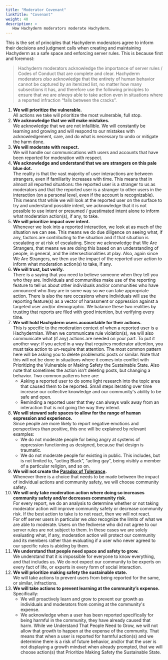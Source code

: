 ```yaml
---
title: "Moderator Covenant"
linkTitle: "Covenant"
weight: 40
description: >
   How Hachyderm moderators moderate Hachyderm.
---
```


This is the set of principles that Hachyderm moderators agree to
inform their decisions and judgment calls when
creating and maintaining Hachyderm as a safe space and enforcing
server rules. This is because first and foremost:

> Hachyderm moderators acknowledge the importance of server rules /
> Codes of Conduct that are complete and clear. Hachyderm moderators
> _also_ acknowledge that the entirety of human behavior cannot be
> captured by an itemized list, no matter how many subsections it has, and
> therefore use the following principles to ensure that we are
> _always_ able to take action even in situations where a reported
> infraction “falls between the cracks”.

1. **We will prioritize the vulnerable.**<br />All actions we take will prioritize the most vulnerable, full stop.
1. **We acknowledge that we will make mistakes.**<br />
We acknowledge that we are not infallible. We will constantly be
learning and growing and will respond to our mistakes with
acknowledgement, care, and do what is necessary to undo or
mitigate the harm done.
1. **We will moderate with respect.**<br />
We will handle our communications with users and accounts that
have been reported for moderation with respect.
1. **We acknowledge and understand that we are strangers on this pale blue dot.**<br />
The reality is that the vast majority of user interactions are
between strangers, even if familiarity increases with time. This
means that in almost all reported situations: the reported user is
a stranger to us as moderators and that the reported user is a
stranger to other users in the interaction (on a personal level,
even if the account is recognizable). This means that while we
will look at the reported user on the surface to try and
understand possible intent, we acknowledge that it is not possible
to use intent or presumed / guestimated intent alone to inform
what moderation action(s), if any, to take.
1. **We will prioritize impact over intent.**<br />
Whenever we look into a reported interaction, we look at as much
of the situation we can see. This means we do due diligence on
seeing what, if any, factors are contributing to the situation and
if that situation is escalating or at risk of escalating. Since we
acknowledge that We Are Strangers, that means we are doing this
based on an understanding of people, in general, and the
intersectionalities at play. Also, again since We Are Strangers,
we then use the impact of the reported user action to inform what
moderation action(s) to take, if any.
1. **We will trust, but verify.**<br />
There is a saying that you need to believe someone when they tell
you who they are. Individuals and communities make use of the reporting
feature to tell us about other individuals and/or communities who have
announced who _they_ are in some way so we can take
appropriate action. There is also the rare occasions where
individuals will use the reporting feature(s) as a vector of
harassment or oppression against a targeted user and/or demographic.
We balance these two realities by trusting that reports are
filed with good intention, but verifying every time.
1. **We will hold Hachyderm users accountable for their actions.**<br />
This is specific to the moderation context of when a reported user
is a Hachydermian. When we communicate rule violation(s), we will
also communicate what (if any) actions are needed on your part. To
put it another way: if you acted in a way that requires moderator
attention, you must take action to un-require that attention. The
most common pattern here will be asking you to delete problematic
posts or similar. Note that this will not be done in situations
where it comes into conflict with Prioritizing the Vulnerable or
Making Safety the Sustainable State. Also note that sometimes the
action isn’t deleting posts, but changing a behavior. Two common
patterns here are:
    * Asking a reported user to do some light research into the
      topic area that caused them to be reported. Small steps
      iterating over time increase our collective knowledge and
      our community's ability to be safe and open.
    * Reminding a reported user that they can always walk away
      from an interaction that is not going the way they intend.
1. **We will steward safe spaces to allow for the range of human expression and experience.**<br />
Since people are more likely to report negative emotions and
perspectives than positive, this one will be explained by relevant
examples:
    - We do not moderate people for being angry at systems of oppression
functioning as designed, because that design is traumatic.
    - We do not moderate people for existing in public. This includes,
but is not limited to, “acting Black”, “acting gay”, being visibly
a member of a particular religion, and so on.
1. **We will not create the [Paradox of Tolerance](https://en.wikipedia.org/wiki/Paradox_of_tolerance).**<br />
Whenever there is a choice that needs to be made between the impact of individual actions 
and community safety, we will choose community safety.
1. **We will only take moderation action where doing so increases
community safety and/or decreases community risk.**<br />
For every report, we do an analysis to determine whether or not taking
moderator action will improve community safety or decrease
community risk. If the best action to take is to not react,
then we will not react.<br />
For off server users in particular we _also_ recognize the limits
of what we are able to moderate. Users on the fediverse who did not
agree to our server rules are not subject to them. In these cases
we are solely evaluating what, if any, moderation action will protect
our community and its members rather than evaluating if a user
who never agreed to our specific rules is abiding by them.
1. **We understand that people need space and safety to grow.**<br />
We understand that it is impossible for everyone to know
everything, and that includes us. We do not expect our community
to be experts on every fact of life, or experts in every form of
social interaction. 
1. **We will prioritize making safety the sustainable state.**<br />
We will take actions to prevent users from being reported for the
same, or similar, infractions.
1. **We will take actions to prevent learning at the community’s
expense.**<br />
Specifically:
    - We will proactively learn and grow to prevent our growth as
	  individuals and moderators from coming at the community's
	  expense.
	- We acknowledge when a user has been reported specifically
	  for being harmful in the community, they have already caused that harm. While we
      Understand That People Need to Grow, we will not allow that growth
      to happen at the expense of the community. That means that when a
      user is reported for harmful action(s) and we determine there is a
      risk of future behavior, and/or that the user is not displaying a
      growth mindset when already prompted, that we will choose
      action(s) that Prioritize Making Safety the Sustainable State.


